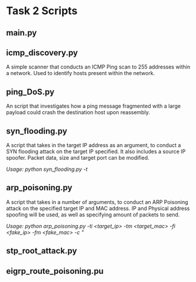 # Task 2 Scripts

## main.py

## icmp_discovery.py
A simple scanner that conducts an ICMP Ping scan to 255 addresses within a network. Used to identify hosts present within the network.

## ping_DoS.py
An script that investigates how a ping message fragmented with a large payload could crash the destination host upon reassembly.

## syn_flooding.py
A script that takes in the target IP address as an argument, to conduct a SYN flooding attack on the target IP specified. It also includes a source IP spoofer. Packet data, size and target port can be modified.

*Usage: python syn_flooding.py -t <IP Address>*

## arp_poisoning.py
A script that takes in a number of arguments, to conduct an ARP Poisoning attack on the specified target IP and MAC address. IP and Physical address spoofing will be used, as well as specifying amount of packets to send.

*Usage: python arp_poisoning.py -ti <target_ip> -tm <target_mac> -fi <fake_ip> -fm <fake_mac> -c <count>"*

## stp_root_attack.py

  
  
## eigrp_route_poisoning.pu

